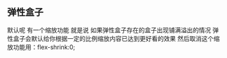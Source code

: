 ## 弹性盒子
默认呢  有一个缩放功能   就是说  如果弹性盒子存在的盒子出现铺满溢出的情况  弹性盒子会默认给你根据一定的比例缩放内容已达到更好看的效果
然后取消这个缩放功能用：flex-shrink:0;